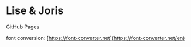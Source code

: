 # Lise & Joris
GitHub Pages

font conversion: [https://font-converter.net](https://font-converter.net/en)
